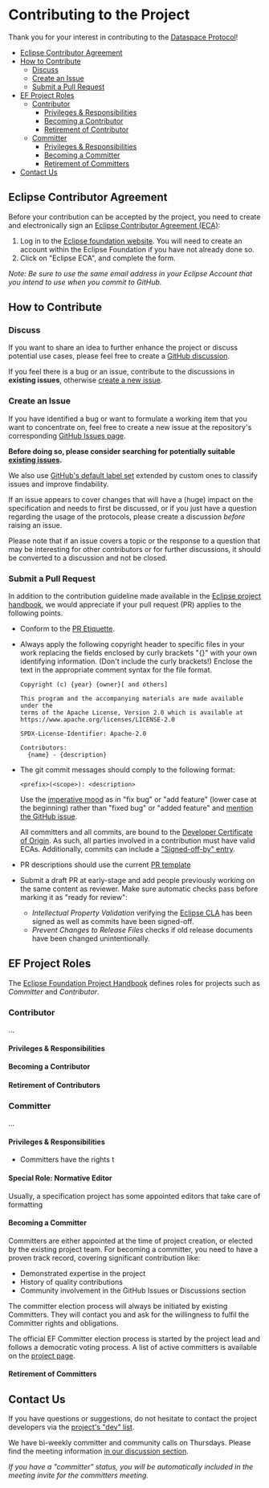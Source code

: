 # Contributing to the Project

Thank you for your interest in contributing to the [Dataspace Protocol](https://projects.eclipse.org/projects/technology.dataspace-protocol-base)!

* [Eclipse Contributor Agreement](#eclipse-contributor-agreement)
* [How to Contribute](#how-to-contribute)
  * [Discuss](#discuss)
  * [Create an Issue](#create-an-issue)
  * [Submit a Pull Request](#submit-a-pull-request)
* [EF Project Roles](#ef-project-roles)
  * [Contributor](#contributor)
    * [Privileges & Responsibilities](#privileges--responsibilities)
    * [Becoming a Contributor](#becoming-a-contributor)
    * [Retirement of Contributor](#retirement-of-contributors)
  * [Committer](#committer)
    * [Privileges & Responsibilities](#privileges--responsibilities-1)
    * [Becoming a Committer](#becoming-a-committer)
    * [Retirement of Committers](#retirement-of-committers)
* [Contact Us](#contact-us)

## Eclipse Contributor Agreement

Before your contribution can be accepted by the project, you need to create and electronically sign an [Eclipse Contributor Agreement (ECA)](http://www.eclipse.org/legal/ecafaq.php):

1. Log in to the [Eclipse foundation website](https://accounts.eclipse.org/user/login/). You will need to create an account within the Eclipse Foundation if you have not already done so.
2. Click on "Eclipse ECA", and complete the form.

_Note: Be sure to use the same email address in your Eclipse Account that you intend to use when you commit to GitHub._

## How to Contribute

### Discuss

If you want to share an idea to further enhance the project or discuss potential use cases, please feel free to create a [GitHub discussion](https://github.com/eclipse-dataspace-protocol-base/DataspaceProtocol/discussions).

If you feel there is a bug or an issue, contribute to the discussions in **existing issues**, otherwise [create a new issue](#create-an-issue).

### Create an Issue

If you have identified a bug or want to formulate a working item that you want to concentrate on, feel free to create a new issue at the repository's corresponding [GitHub Issues page](https://github.com/eclipse-dataspace-protocol-base/DataspaceProtocol/issues).

**Before doing so, please consider searching for potentially suitable [existing issues](https://github.com/eclipse-dataspace-protocol-base/DataspaceProtocol/issues?q=is%3Aissue+is%3Aopen).**

We also use [GitHub's default label set](https://docs.github.com/en/issues/using-labels-and-milestones-to-track-work/managing-labels) extended by custom ones to classify issues and improve findability.

If an issue appears to cover changes that will have a (huge) impact on the specification and needs to first be discussed, or if you just have a question regarding the usage of the protocols, please create a discussion _before_ raising an issue.

Please note that if an issue covers a topic or the response to a question that may be interesting for other contributors or for further discussions, it should be converted to a discussion and not be closed.

### Submit a Pull Request

In addition to the contribution guideline made available in the [Eclipse project handbook](https://www.eclipse.org/projects/handbook/#contributing), we would appreciate if your pull request (PR) applies to the following points.

* Conform to the [PR Etiquette](PR_ETIQUETTE.md).
 
* Always apply the following copyright header to specific files in your work replacing the fields enclosed by curly brackets "{}" with your own identifying information. (Don't include the curly brackets!) Enclose the text in the appropriate comment syntax for the file format.

    ```text
    Copyright (c) {year} {owner}[ and others]

    This program and the accompanying materials are made available under the
    terms of the Apache License, Version 2.0 which is available at
    https://www.apache.org/licenses/LICENSE-2.0

    SPDX-License-Identifier: Apache-2.0

    Contributors:
      {name} - {description}
    ```

* The git commit messages should comply to the following format:
    ```
    <prefix>(<scope>): <description>
    ```

  Use the [imperative mood](https://github.com/git/git/blob/master/Documentation/SubmittingPatches)  as in "fix bug" or "add feature" (lower case at the beginning) rather than "fixed bug" or "added feature" and [mention the GitHub issue](https://docs.github.com/en/issues/tracking-your-work-with-issues/linking-a-pull-request-to-an-issue).

  All committers and all commits, are bound to the [Developer Certificate of Origin](https://www.eclipse.org/legal/DCO.php). As such, all parties involved in a contribution must have valid ECAs. Additionally, commits can include a ["Signed-off-by" entry](https://wiki.eclipse.org/Development_Resources/Contributing_via_Git).

* PR descriptions should use the current [PR template](.github/PULL_REQUEST_TEMPLATE.md)

* Submit a draft PR at early-stage and add people previously working on the same content as reviewer. Make sure automatic checks pass before marking it as "ready for review":

    * _Intellectual Property Validation_ verifying the [Eclipse CLA](#eclipse-contributor-agreement) has been signed as well as commits have been signed-off.
    * _Prevent Changes to Release Files_ checks if old release documents have been changed unintentionally.

## EF Project Roles

The [Eclipse Foundation Project Handbook](https://www.eclipse.org/projects/handbook/#roles) defines roles for projects such as _Committer_ and _Contributor_.

### Contributor

...

#### Privileges & Responsibilities

#### Becoming a Contributor

#### Retirement of Contributors

### Committer

...

#### Privileges & Responsibilities

* Committers have the rights t

#### Special Role: Normative Editor

Usually, a specification project has some appointed editors that take care of formatting 

#### Becoming a Committer

Committers are either appointed at the time of project creation, or elected by the existing project team. For becoming a committer, you need to have a proven track record, covering significant contribution like:

* Demonstrated expertise in the project
* History of quality contributions
* Community involvement in the GitHub Issues or Discussions section

The committer election process will always be initiated by existing Committers. They will contact you and ask for the willingness to fulfil the Committer rights and obligations.

The official EF Committer election process is started by the project lead and follows a democratic voting process. A list of active committers is available on the [project page](https://projects.eclipse.org/projects/technology.dataspace-protocol-base/who).

#### Retirement of Committers




## Contact Us

If you have questions or suggestions, do not hesitate to contact the project developers via the [project's "dev" list](https://accounts.eclipse.org/mailing-list/dataspace-protocol-base-dev).

We have bi-weekly committer and community calls on Thursdays. Please find the meeting information [in our discussion section](https://github.com/eclipse-dataspace-protocol-base/DataspaceProtocol/discussions/11).

_If you have a "committer" status, you will be automatically included in the meeting invite for the committers meeting._
